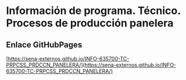 # **Información de programa. Técnico. Procesos de producción panelera**

## **Enlace GitHubPages**

[https://sena-externos.github.io/INFO-635700-TC-PRPCSS_PRDCCN_PANELERA/](https://sena-externos.github.io/INFO-635700-TC-PRPCSS_PRDCCN_PANELERA/)

#
